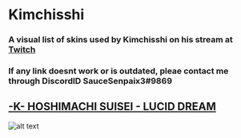 # Kimchisshi

### A visual list of skins used by Kimchisshi on his stream at [Twitch](https://www.twitch.tv/kimchisshi)
### If any link doesnt work or is outdated, pleae contact me through DiscordID SauceSenpaix3#9869

## [-K- HOSHIMACHI SUISEI - LUCID DREAM](https://drive.google.com/file/d/1UwAqIKqgaN4NiBRJxHqzlphWtcgNE2z5/view)
![alt text](https://media.giphy.com/media/tG7gvMbU46u3KnMK92/giphy.gif)


